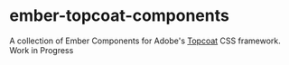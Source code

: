 ember-topcoat-components
========================

A collection of Ember Components for Adobe's [Topcoat](http://topcoat.io) CSS framework. Work in Progress
